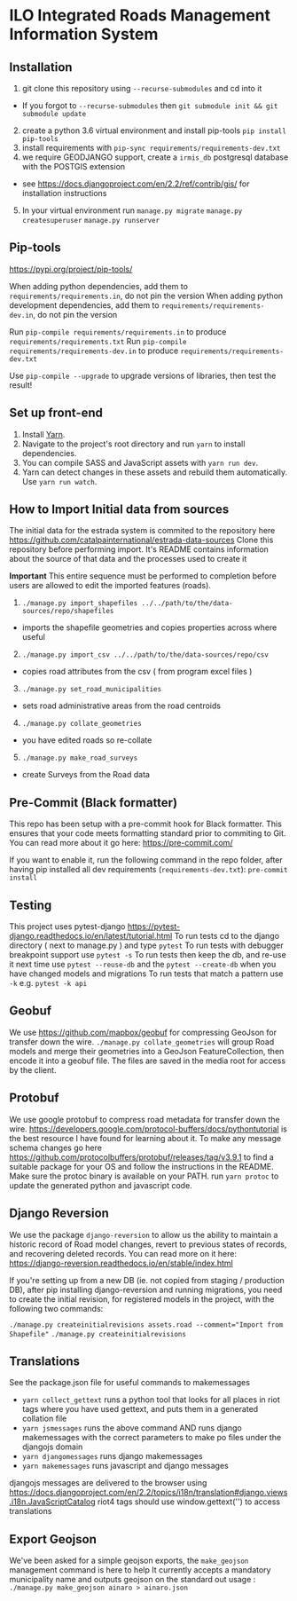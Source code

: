 # ILO Integrated Roads Management Information System

## Installation

1. git clone this repository using `--recurse-submodules` and cd into it
  - If you forgot to `--recurse-submodules` then `git submodule init && git submodule update`
2. create a python 3.6 virtual environment and install pip-tools `pip install pip-tools`
3. install requirements with `pip-sync requirements/requirements-dev.txt`
4. we require GEODJANGO support, create a `irmis_db` postgresql database with the POSTGIS extension
  - see https://docs.djangoproject.com/en/2.2/ref/contrib/gis/ for installation instructions
5. In your virtual environment run `manage.py migrate` `manage.py createsuperuser` `manage.py runserver`

## Pip-tools

https://pypi.org/project/pip-tools/

When adding python dependencies, add them to `requirements/requirements.in`, do not pin the version
When adding python development dependencies, add them to `requirements/requirements-dev.in`, do not pin the version

Run `pip-compile requirements/requirements.in` to produce `requirements/requirements.txt`
Run `pip-compile requirements/requirements-dev.in` to produce `requirements/requirements-dev.txt`

Use `pip-compile --upgrade` to upgrade versions of libraries, then test the result!

## Set up front-end

1. Install [Yarn](https://yarnpkg.com/en/docs/install).
2. Navigate to the project's root directory and run `yarn` to install dependencies.
3. You can compile SASS and JavaScript assets with `yarn run dev`.
4. Yarn can detect changes in these assets and rebuild them automatically. Use `yarn run watch`.

## How to Import Initial data from sources

The initial data for the estrada system  is commited to the repository here https://github.com/catalpainternational/estrada-data-sources
Clone this repository before performing import. It's README contains information about the source of that data and the processes used to create it

**Important**
This entire sequence must be performed to completion before users are allowed to edit the imported features (roads).

1. `./manage.py import_shapefiles ../../path/to/the/data-sources/repo/shapefiles`
  - imports the shapefile geometries and copies properties across where useful

2. `./manage.py import_csv ../../path/to/the/data-sources/repo/csv`
  - copies road attributes from the csv ( from program excel files )

3. `./manage.py set_road_municipalities`
  - sets road administrative areas from the road centroids

4. `./manage.py collate_geometries`
  - you have edited roads so re-collate

5. `./manage.py make_road_surveys`
  - create Surveys from the Road data

## Pre-Commit (Black formatter)

This repo has been setup with a pre-commit hook for Black formatter. This ensures that your code meets formatting standard prior to commiting to Git. You can read more about it go here: https://pre-commit.com/

If you want to enable it, run the following command in the repo folder, after having pip installed all dev requirements (`requirements-dev.txt`): `pre-commit install`

## Testing

This project uses pytest-django https://pytest-django.readthedocs.io/en/latest/tutorial.html
To run tests cd to the django directory ( next to manage.py ) and type `pytest`
To run tests with debugger breakpoint support use `pytest -s`
To run tests then keep the db, and re-use it next time use `pytest --reuse-db` and the `pytest --create-db` when you have changed models and migrations
To run tests that match a pattern use `-k` e.g. `pytest -k api`

## Geobuf

We use https://github.com/mapbox/geobuf for compressing GeoJson for transfer down the wire.
`./manage.py collate_geometries` will group Road models and merge their geometries into a GeoJson FeatureCollection, then encode it into a geobuf file.
The files are saved in the media root for access by the client.

## Protobuf

We use google protobuf to compress road metadata for transfer down the wire.
https://developers.google.com/protocol-buffers/docs/pythontutorial is the best resource I have found for learning about it.
To make any message schema changes go here https://github.com/protocolbuffers/protobuf/releases/tag/v3.9.1 to find a suitable package for your OS and follow the instructions in the README. Make sure the protoc binary is available on your PATH.
run `yarn protoc` to update the generated python and javascript code.


## Django Reversion

We use the package `django-reversion` to allow us the ability to maintain a historic record of Road model changes, revert to previous states of records, and recovering deleted records.
You can read more on it here: https://django-reversion.readthedocs.io/en/stable/index.html

If you're setting up from a new DB (ie. not copied from staging / production DB), after pip installing django-reversion and running migrations, you need to create the initial revision, for registered models in the project, with the following two commands:

`./manage.py createinitialrevisions assets.road --comment="Import from Shapefile"`
`./manage.py createinitialrevisions`

## Translations

See the package.json file for useful commands to makemessages
- `yarn collect_gettext` runs a python tool that looks for all places in riot tags where you have used gettext, and puts them in a generated collation file
- `yarn jsmessages` runs the above command AND runs django makemessages with the correct parameters to make po files under the djangojs domain
- `yarn djangomessages` runs django makemessages
- `yarn makemessages` runs javascript and django messages

djangojs messages are delivered to the browser using https://docs.djangoproject.com/en/2.2/topics/i18n/translation#django.views.i18n.JavaScriptCatalog
riot4 tags should use window.gettext('') to access translations

## Export Geojson

We've been asked for a simple geojson exports, the `make_geojson` management command is here to help
It currently accepts a mandatory municipality name and outputs geojson on the standard out
usage : `./manage.py make_geojson ainaro > ainaro.json`
